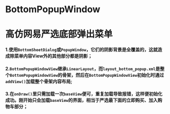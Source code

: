 # BottomPopupWindow
高仿网易严选底部弹出菜单
=========
#### 1.使用```BottomSheetDialog```或```PopupWindow```，它们的阴影背景是全覆盖的，这就造成除菜单内容View外的其他部分都是阴影；
#### 2.```BottomPopupWindowView```继承```LinearLayout```，而```layout_bottom_popup.xml```是整个```BottomPopupWindowView```的骨架，然后在```BottomPopupWindowView```初始化时通过```addView()```加载整个骨架内容布局;
#### 3.在```onDraw()```里只需加载一次```baseView```便可，重复加载导致报错，这样便初始化成功。刚开始只会加载```baseView```的界面，相当于严选最下面的立即购买、加入购物车部分；
